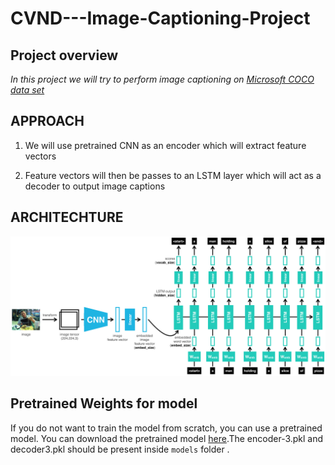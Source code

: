 # CVND---Image-Captioning-Project

## Project overview
_In this project we will try to perform image captioning on [Microsoft COCO data set](http://cocodataset.org/#home)_

## APPROACH

1. We will use pretrained CNN as an encoder which will extract feature vectors

2. Feature vectors will then be passes to an LSTM layer which will act as a decoder to output image captions

## ARCHITECHTURE

<p align="center">
  <img src="images/encoder-decoder.png">
</p>

## Pretrained Weights for model
If you do not want to train the model from scratch, you can use a pretrained model. You can download the pretrained model [here](https://www.dropbox.com/sh/wu5gz3sq5nz2d6p/AAA-UWz3ed51Gv9npRGG3VWha?dl=0).The encoder-3.pkl and decoder3.pkl should be present inside `models` folder .

